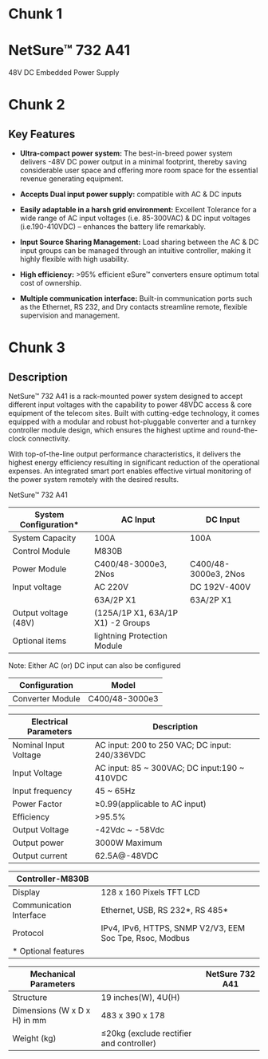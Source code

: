 # Chunk 1
# NetSure™ 732 A41
48V DC Embedded Power Supply



# Chunk 2
## Key Features

- **Ultra-compact power system:**
  The best-in-breed power system
  delivers -48V DC power output in
  a minimal footprint, thereby saving
  considerable user space and
  offering more room space for the
  essential revenue generating
  equipment.

- **Accepts Dual input power
  supply:** compatible with AC & DC
  inputs

- **Easily adaptable in a harsh grid
  environment:** Excellent Tolerance
  for a wide range of AC input
  voltages (i.e. 85-300VAC) & DC
  input voltages (i.e.190-410VDC) –
  enhances the battery life
  remarkably.

- **Input Source Sharing
  Management:** Load sharing
  between the AC & DC input
  groups can be managed through
  an intuitive controller, making it
  highly flexible with high usability.

- **High efficiency:** >95% efficient
  eSure™ converters ensure
  optimum total cost of ownership.

- **Multiple communication
  interface:** Built-in communication
  ports such as the Ethernet, RS 232,
  and Dry contacts streamline
  remote, flexible supervision and
  management.



# Chunk 3
## Description

NetSure™ 732 A41 is a rack-mounted power system designed to accept different
input voltages with the capability to power 48VDC access & core equipment of
the telecom sites. Built with cutting-edge technology, it comes equipped with a
modular and robust hot-pluggable converter and a turnkey controller module
design, which ensures the highest uptime and round-the-clock connectivity.

With top-of-the-line output performance characteristics, it delivers the highest
energy efficiency resulting in significant reduction of the operational expenses.
An integrated smart port enables effective virtual monitoring of the power
system remotely with the desired results.

NetSure™ 732 A41

| System Configuration\* | AC Input                          | DC Input             |
| ---------------------- | --------------------------------- | -------------------- |
| System Capacity        | 100A                              | 100A                 |
| Control Module         | M830B                             |                      |
| Power Module           | C400/48-3000e3, 2Nos              | C400/48-3000e3, 2Nos |
| Input voltage          | AC 220V                           | DC 192V-400V         |
|                        | 63A/2P X1                         | 63A/2P X1            |
| Output voltage (48V)   | (125A/1P X1, 63A/1P X1) -2 Groups |                      |
| Optional items         | lightning Protection Module       |                      |


Note: Either AC (or) DC input can also be configured




| Configuration    | Model          |
| ---------------- | -------------- |
| Converter Module | C400/48-3000e3 |


| Electrical Parameters | Description                                    |
| --------------------- | ---------------------------------------------- |
| Nominal Input Voltage | AC input: 200 to 250 VAC; DC input: 240/336VDC |
| Input Voltage         | AC input: 85 \~ 300VAC; DC input:190 \~ 410VDC |
| Input frequency       | 45 \~ 65Hz                                     |
| Power Factor          | ≥0.99(applicable to AC input)                  |
| Efficiency            | >95.5%                                         |
| Output Voltage        | -42Vdc \~ -58Vdc                               |
| Output power          | 3000W Maximum                                  |
| Output current        | 62.5A\@-48VDC                                  |


| Controller-M830B        |                                                          |
| ----------------------- | -------------------------------------------------------- |
| Display                 | 128 x 160 Pixels TFT LCD                                 |
| Communication Interface | Ethernet, USB, RS 232\*, RS 485\*                        |
| Protocol                | IPv4, IPv6, HTTPS, SNMP V2/V3, EEM Soc Tpe, Rsoc, Modbus |
| \* Optional features    |                                                          |


| Mechanical Parameters        |                                          | NetSure 732 A41 |
| ---------------------------- | ---------------------------------------- | --------------- |
| Structure                    | 19 inches(W), 4U(H)                      |                 |
| Dimensions (W x D x H) in mm | 483 x 390 x 178                          |                 |
| Weight (kg)                  | ≤20kg (exclude rectifier and controller) |                 |



